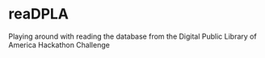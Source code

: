 reaDPLA
=======

Playing around with reading the database from the Digital Public Library of America Hackathon Challenge 
